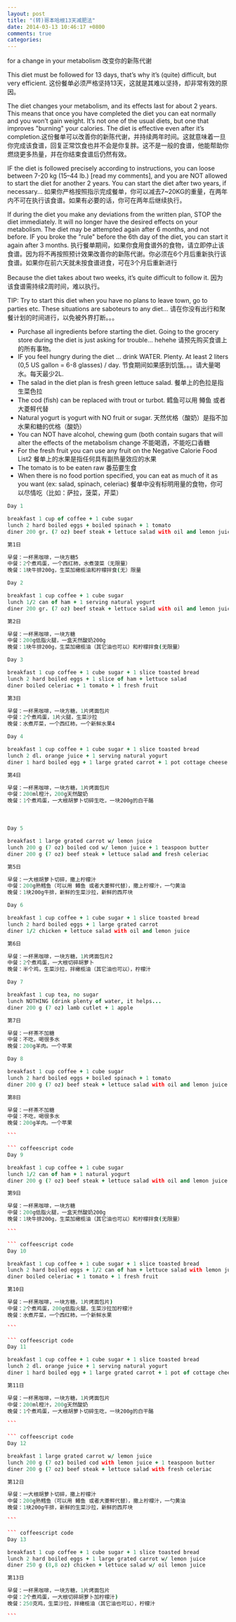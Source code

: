 ```yaml
---
layout: post
title: "(转)哥本哈根13天减肥法"
date: 2014-03-13 10:46:17 +0800
comments: true
categories: 
---
```


for a change in your metabolism 
改变你的新陈代谢 

This diet must be followed for 13 days, that’s why it’s (quite) difficult, but very efficient. 
这份餐单必须严格坚持13天，这就是其难以坚持，却非常有效的原因。

The diet changes your metabolism, and its effects last for about 2 years. This means that once you have completed the diet you can eat normally and you won’t gain weight. It’s not one of the usual diets, but one that improves "burning" your calories. The diet is effective even after it’s completion.这份餐单可以改善你的新陈代谢，并持续两年时间。这就意味着一旦你完成该食谱，回复正常饮食也并不会是你复胖。这不是一般的食谱，他能帮助你燃烧更多热量，并在你结束食谱后仍然有效。
 
 <!--more--> 

IF the diet is followed precisely according to instructions, you can loose between 7-20 kg (15–44 lb.) [read my comments], and you are NOT allowed to start the diet for another 2 years. You can start the diet after two years, if necessary... 
如果你严格按照指示完成餐单，你可以减去7~20KG的重量，在两年内不可在执行该食谱。如果有必要的话，你可在两年后继续执行。 
 
If during the diet you make any deviations from the written plan, STOP the diet immediately. It will no longer have the desired effects on your metabolism. The diet may be attempted again after 6 months, and not before. IF you broke the "rule" before the 6th day of the diet, you can start it again after 3 months. 
执行餐单期间，如果你食用食谱外的食物，请立即停止该食谱。因为将不再按照预计效果改善你的新陈代谢。你必须在6个月后重新执行该食谱。如果你在前六天就未按食谱进食，可在3个月后重新进行

Because the diet takes about two weeks, it’s quite difficult to follow it.
因为该食谱需持续2周时间，难以执行。 

TIP: Try to start this diet when you have no plans to leave town, go to parties etc. These situations are saboteurs to any diet... 
请在你没有出行和聚餐计划的时间进行，以免被外界打断。。。 
 
* Purchase all ingredients before starting the diet. Going to the grocery store during the diet is just asking for trouble... hehehe 
请预先购买食谱上的所有事物。
* IF you feel hungry during the diet ... drink WATER. Plenty. At least 2 liters (0,5 US gallon = 6-8 glasses) / day.
节食期间如果感到饥饿。。。请大量喝水。每天最少2L. 
* The salad in the diet plan is fresh green lettuce salad.
餐单上的色拉是指生菜色拉
* The cod (fish) can be replaced with trout or turbot. 
鳕鱼可以用 鳟鱼 或者大菱鲆代替 
* Natural yogurt is yogurt with NO fruit or sugar.
天然优格（酸奶）是指不加水果和糖的优格（酸奶）
* You can NOT have alcohol, chewing gum (both contain sugars that will alter the effects of the metabolism change 
不能喝酒，不能吃口香糖 
* For the fresh fruit you can use any fruit on the Negative Calorie Food List2 
餐单上的水果是指任何具有副热量效应的水果 
* The tomato is to be eaten raw
番茄要生食 
* When there is no food portion specified, you can eat as much of it as you want (ex: salad, spinach, celeriac)
餐单中没有标明用量的食物，你可以尽情吃（比如：萨拉，菠菜，芹菜）


 

``` coffeescript code
Day 1

breakfast 1 cup of coffee + 1 cube sugar
lunch 2 hard boiled eggs + boiled spinach + 1 tomato
diner 200 gr. (7 oz) beef steak + lettuce salad with oil and lemon juice

第1日

早餐：一杯黑咖啡，一块方糖5
中餐：2个煮鸡蛋，一个西红柿，水煮菠菜（无限量）
晚餐：1块牛排200g，生菜加橄榄油和柠檬拌食(无）限量

```

``` coffeescript code
Day 2

breakfast 1 cup coffee + 1 cube sugar 
lunch 1/2 can of ham + 1 serving natural yogurt
diner 200 gr. (7 oz) beef steak + lettuce salad with oil and lemon juice

第2日

早餐：一杯黑咖啡，一块方糖 
中餐：200g低脂火腿，一盒天然酸奶200g
晚餐：1块牛排200g，生菜加橄榄油（其它油也可以）和柠檬拌食(无限量）

```

``` coffeescript code
Day 3

breakfast 1 cup coffee + 1 cube sugar + 1 slice toasted bread 
lunch 2 hard boiled eggs + 1 slice of ham + lettuce salad 
diner boiled celeriac + 1 tomato + 1 fresh fruit

第3日

早餐：一杯黑咖啡，一块方糖，1片烤面包片
中餐：2个煮鸡蛋，1片火腿，生菜沙拉
晚餐：水煮芹菜，一个西红柿，一个新鲜水果4 

```

``` coffeescript code
Day 4

breakfast 1 cup coffee + 1 cube sugar + 1 slice toasted bread
lunch 2 dl. orange juice + 1 serving natural yogurt 
diner 1 hard boiled egg + 1 large grated carrot + 1 pot cottage cheese

第4日

早餐：一杯黑咖啡，一块方糖，1片烤面包片 
中餐：200ml橙汁，200g天然酸奶
晚餐：1个煮鸡蛋，一大根胡萝卜切碎生吃，一块200g的白干酪 

```
　　
``` coffeescript code
Day 5

breakfast 1 large grated carrot w/ lemon juice
lunch 200 g (7 oz) boiled cod w/ lemon juice + 1 teaspoon butter 
diner 200 g (7 oz) beef steak + lettuce salad and fresh celeriac

第5日

早餐：一大根胡萝卜切碎，撒上柠檬汁
中餐：200g熟鳕鱼（可以用 鳟鱼 或者大菱鲆代替），撒上柠檬汁，一勺黄油 
晚餐：1块200g牛排，新鲜的生菜沙拉，新鲜的西芹块 

```

``` coffeescript code
Day 6

breakfast 1 cup coffee + 1 cube sugar + 1 slice toasted bread 
lunch 2 hard boiled eggs + 1 large grated carrot 
diner 1/2 chicken + lettuce salad with oil and lemon juice 

第6日

早餐：一杯黑咖啡，一块方糖，1片烤面包片2
中餐：2个煮鸡蛋，一大根切碎胡萝卜
晚餐：半个鸡，生菜沙拉，拌橄榄油（其它油也可以），柠檬汁 

```

``` coffeescript code
Day 7

breakfast 1 cup tea, no sugar
lunch NOTHING (drink plenty of water, it helps... 
diner 200 g (7 oz) lamb cutlet + 1 apple 

第7日

早餐：一杯茶不加糖
中餐：不吃，喝很多水
晚餐：200g羊肉。一个苹果

```

``` coffeescript code
Day 8

breakfast 1 cup coffee + 1 cube sugar 
lunch 2 hard boiled eggs + boiled spinach + 1 tomato
diner 200 g (7 oz) beef steak + lettuce salad with oil and lemon juice

第8日

早餐：一杯茶不加糖
中餐：不吃，喝很多水
晚餐：200g羊肉。一个苹果

```　 

``` coffeescript code
Day 9

breakfast 1 cup coffee + 1 cube sugar 
lunch 1/2 can of ham + 1 natural yogurt
diner 200 g (7 oz) beef steak + lettuce salad with oil and lemon juice

第9日

早餐：一杯黑咖啡，一块方糖 
中餐：200g低脂火腿，一盒天然酸奶200g
晚餐：1块牛排200g，生菜加橄榄油（其它油也可以）和柠檬拌食(无限量）

```　

``` coffeescript code
Day 10

breakfast 1 cup coffee + 1 cube sugar + 1 slice toasted bread
lunch 2 hard boiled eggs + 1/2 can of ham + lettuce salad with lemon juice 
diner boiled celeriac + 1 tomato + 1 fresh fruit 

第10日

早餐：一杯黑咖啡，一块方糖，1片烤面包片)
中餐：2个煮鸡蛋，200g低脂火腿，生菜沙拉加柠檬汁 
晚餐：水煮芹菜，一个西红柿，一个新鲜水果

```　　　

``` coffeescript code
Day 11

breakfast 1 cup coffee + 1 cube sugar + 1 slice toasted bread
lunch 2 dl. orange juice + 1 serving natural yogurt 
diner 1 hard boiled egg + 1 large grated carrot + 1 pot of cottage cheese 

第11日

早餐：一杯黑咖啡，一块方糖，1片烤面包片 
中餐：200ml橙汁，200g天然酸奶
晚餐：1个煮鸡蛋，一大根胡萝卜切碎生吃，一块200g的白干酪

```　
　　　　
``` coffeescript code
Day 12

breakfast 1 large grated carrot w/ lemon juice
lunch 200 g (7 oz) boiled cod with lemon juice + 1 teaspoon butter
diner 200 g (7 oz) beef steak + lettuce salad with fresh celeriac

第12日

早餐：一大根胡萝卜切碎，撒上柠檬汁 
中餐：200g熟鳕鱼（可以用 鳟鱼 或者大菱鲆代替），撒上柠檬汁，一勺黄油 
晚餐：1块200g牛排，新鲜的生菜沙拉，新鲜的西芹块

```　

``` coffeescript code
Day 13

breakfast 1 cup coffee + 1 cube sugar + 1 slice toasted bread  
lunch 2 hard boiled eggs + 1 large grated carrot w/ lemon juice 
diner 250 g (8,8 oz) chicken + lettuce salad w/ oil lemon juice

第13日

早餐：一杯黑咖啡，一块方糖，1片烤面包片 
中餐：2个煮鸡蛋，一大根切碎胡萝卜加柠檬汁) 
晚餐：250克鸡，生菜沙拉，拌橄榄油（其它油也可以），柠檬汁

```　
